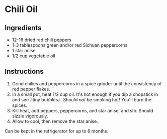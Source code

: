# Chili Oil

## Ingredients

- 12-16 dried red chili peppers
- 1-3 tablespoons green and/or red Sichuan peppercorns
- 1 star anise
- 1/2 cup vegetable oil

## Instructions

1. Grind chilies and peppercorns in a spice grinder until the consistency of red pepper flakes.
2. In a small pot, heat 1/2 cup oil. It's hot enough if you dip a chopstick in and see 🎶tiny bubbles🎶. Should _not_ be smoking hot! You'll burn the spices.
3. Kill heat, add peppers, peppercorns, and star anise, and stir. Should sizzle vigorously.
4. Allow to cool, then remove the star anise.

Can be kept in the refrigerator for up to 6 months.
